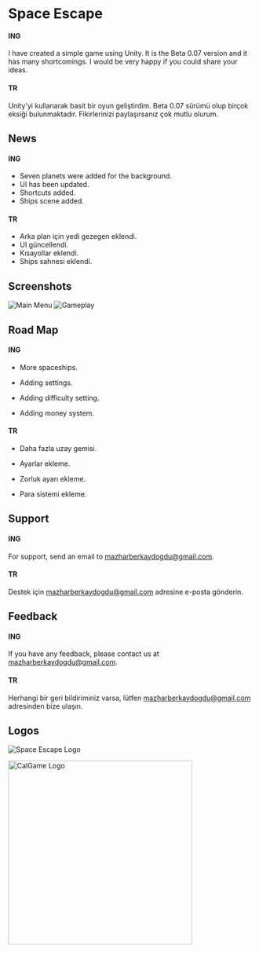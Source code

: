 # Space Escape

#### ING

I have created a simple game using Unity. It is the Beta 0.07 version and it has many shortcomings. I would be very happy if you could share your ideas.

#### TR

Unity'yi kullanarak basit bir oyun geliştirdim. Beta 0.07 sürümü olup birçok eksiği bulunmaktadır. Fikirlerinizi paylaşırsanız çok mutlu olurum.


## News

#### ING
- Seven planets were added for the background.
- UI has been updated.
- Shortcuts added.
- Ships scene added.
#### TR
- Arka plan için yedi gezegen eklendi.
- UI güncellendi.
- Kısayollar eklendi.
- Ships sahnesi eklendi.
  
## Screenshots

![Main Menu](https://github.com/MazBer/SpaceEscape/assets/134061058/5a1bb320-07be-4544-861e-2c972819382e)
![Gameplay](https://github.com/MazBer/SpaceEscape/assets/134061058/e6904046-370e-4deb-bbb0-91bb0e555556)
  
## Road Map

#### ING
- More spaceships.

- Adding settings.

- Adding difficulty setting.

- Adding money system.

#### TR
- Daha fazla uzay gemisi.

- Ayarlar ekleme.

- Zorluk ayarı ekleme.

- Para sistemi ekleme.

  
## Support

#### ING

For support, send an email to mazharberkaydogdu@gmail.com.

#### TR

Destek için mazharberkaydogdu@gmail.com adresine e-posta gönderin.

  
## Feedback

#### ING

If you have any feedback, please contact us at mazharberkaydogdu@gmail.com.

#### TR

Herhangi bir geri bildiriminiz varsa, lütfen mazharberkaydogdu@gmail.com adresinden bize ulaşın.

  
## Logos

![Space Escape Logo](https://github.com/MazBer/SpaceEscape/assets/134061058/4ab124f0-216f-4d0c-81e2-c640e5a78c97)

<img width="375" alt="CalGame Logo" src="https://github.com/MazBer/SpaceEscape/assets/134061058/b00b527f-b3e0-458d-b116-8a485075d16e">
